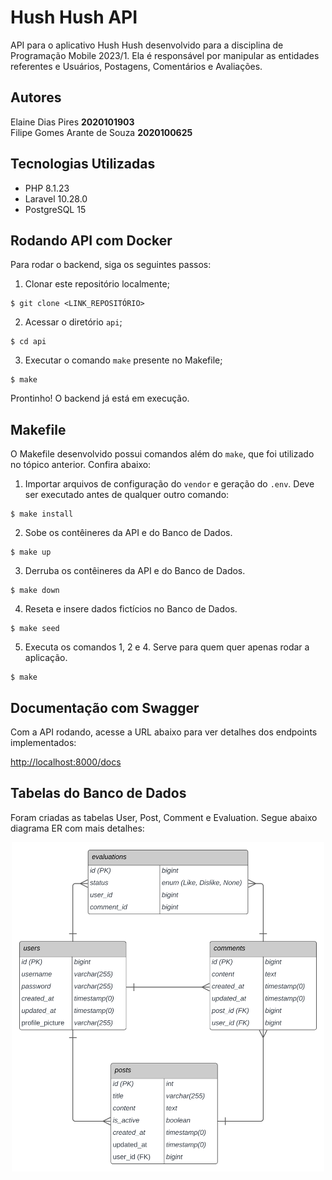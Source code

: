 # Hush Hush API

API para o aplicativo Hush Hush desenvolvido para a disciplina de Programação Mobile 2023/1.
Ela é responsável por manipular as entidades referentes e Usuários, Postagens, Comentários e Avaliações.

## Autores
Elaine Dias Pires **2020101903**\
Filipe Gomes Arante de Souza **2020100625**

## Tecnologias Utilizadas
- PHP 8.1.23
- Laravel 10.28.0
- PostgreSQL 15

## Rodando API com Docker
Para rodar o backend, siga os seguintes passos:

1. Clonar este repositório localmente;
```
$ git clone <LINK_REPOSITÓRIO>
```
2. Acessar o diretório ``api``;

```
$ cd api
```
3. Executar o comando ``make`` presente no Makefile;

```
$ make
```

Prontinho! O backend já está em execução.

## Makefile

O Makefile desenvolvido possui comandos além do ``make``, que foi utilizado no tópico anterior. Confira abaixo:

1. Importar arquivos de configuração do ``vendor`` e geração do ``.env``. Deve ser executado antes de qualquer outro comando:
```
$ make install
```

2. Sobe os contêineres da API e do Banco de Dados.
```
$ make up
```

3. Derruba os contêineres da API e do Banco de Dados.
```
$ make down
```

4. Reseta e insere dados fictícios no Banco de Dados.
```
$ make seed
```

5. Executa os comandos 1, 2 e 4. Serve para quem quer apenas rodar a aplicação.
```
$ make
```

## Documentação com Swagger

Com a API rodando,  acesse a URL abaixo para ver detalhes dos endpoints implementados:

<a href="http://localhost:8000/docs">http://localhost:8000/docs </a>

## Tabelas do Banco de Dados
Foram criadas as tabelas User, Post, Comment e Evaluation. Segue abaixo diagrama ER com mais detalhes:

<div style="text-align: center;">
  <img 
    src="readme-assets/hush-hush-db.svg"
    alt="Hush Hush ER Diagram"
    style="max-width: 500px; height: auto"  
  />
</div>
